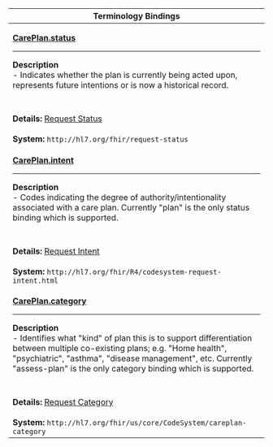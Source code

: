 |Terminology Bindings|
|---|
|<p>**[CarePlan.status](http://hl7.org/fhir/R4/careplan-definitions.html#CarePlan.status)**<hr>**Description**<br>- Indicates whether the plan is currently being acted upon, represents future intentions or is now a historical record.
<br><br>**Details:** [Request Status](http://hl7.org/fhir/R4/valueset-request-status.html)<br><br>**System:** `http://hl7.org/fhir/request-status`|
|<p>**[CarePlan.intent](http://hl7.org/fhir/R4/careplan-definitions.html#CarePlan.intent)**<hr>**Description**<br>- Codes indicating the degree of authority/intentionality associated with a care plan. Currently "plan" is the only status binding which is supported.
<br><br>**Details:** [Request Intent](http://hl7.org/fhir/R4/valueset-care-plan-intent.html)<br><br>**System:** `http://hl7.org/fhir/R4/codesystem-request-intent.html`|
|<p>**[CarePlan.category](http://hl7.org/fhir/R4/careplan-definitions.html#CarePlan.category)**<hr>**Description**<br>- Identifies what "kind" of plan this is to support differentiation between multiple co-existing plans; e.g. "Home health", "psychiatric", "asthma", "disease management", etc. Currently "assess-plan" is the only category binding which is supported.
<br><br>**Details:** [Request Category](http://hl7.org/fhir/R4/valueset-care-plan-category.html)<br><br>**System:** `http://hl7.org/fhir/us/core/CodeSystem/careplan-category`|